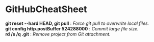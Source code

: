 # GitHubCheatSheet

**git reset --hard HEAD,  git pull**        :           _Force git pull to overwrite local files._    
**git config http.postBuffer 524288000**    :           _Commit large file size._    
**rd /s /q .git**                           :           _Remove project from Git attachment._
